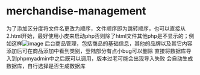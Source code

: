 # merchandise-management
为了添加区分度将文件名更改为顺序，文件顺序即为跳转顺序，也可以直接从2.html开始，最好使用小皮来启动php否则除了html文件其他php是不显示的；例如这样![image](https://github.com/426425/merchandise-management/assets/96979227/060cb918-c6f2-4ff5-8e91-5d93099831d8)
后台商品管理，包括商品的基础信息，其他的品牌以及其它内容添加后可在商品添加中看到类别，登陆部分有点小bug可以删除
直接将数据库导入到phpmyadmin中之后既可以调用，版本过老可能会出现导入失败
会自动生成数据库，自行选择是否生成数据库

